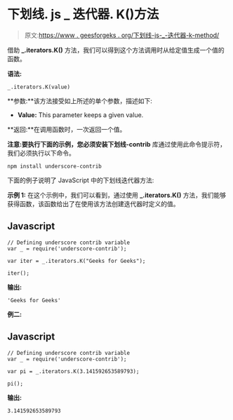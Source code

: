 # 下划线. js _ 迭代器. K()方法

> 原文:[https://www . geesforgeks . org/下划线-js-_-迭代器-k-method/](https://www.geeksforgeeks.org/underscore-js-_-iterators-k-method/)

借助 **_.iterators.K()** 方法，我们可以得到这个方法调用时从给定值生成一个值的函数。

**语法:**

```
_.iterators.K(value)
```

**参数:**该方法接受如上所述的单个参数，描述如下:

*   **Value:** This parameter keeps a given value.

**返回:**在调用函数时，一次返回一个值。

**注意:**要执行下面的示例，您必须安装**下划线-contrib** 库通过使用此命令提示符，我们必须执行以下命令。

```
npm install underscore-contrib

```

下面的例子说明了 JavaScript 中的下划线迭代器方法:

**示例 1:** 在这个示例中，我们可以看到，通过使用 **_.iterators.K()** 方法，我们能够获得函数，该函数给出了在使用该方法创建迭代器时定义的值。

## Javascript

```
// Defining underscore contrib variable 
var _ = require('underscore-contrib');

var iter = _.iterators.K("Geeks for Geeks");

iter();
```

**输出:**

```
'Geeks for Geeks'
```

**例二:**

## Javascript

```
// Defining underscore contrib variable 
var _ = require('underscore-contrib');

var pi = _.iterators.K(3.141592653589793);

pi();
```

**输出:**

```
3.141592653589793
```